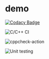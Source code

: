 # demo

[![Codacy Badge](https://api.codacy.com/project/badge/Grade/ef6cd955cdf148c1a6d00b8d53a2ee92)](https://app.codacy.com/manual/O-Deepak/demo?utm_source=github.com&utm_medium=referral&utm_content=O-Deepak/demo&utm_campaign=Badge_Grade_Dashboard)

 
![C/C++ CI](https://github.com/99002589/demo/workflows/C/C++%20CI/badge.svg)

![cppcheck-action](https://github.com/99002589/demo/workflows/cppcheck-action/badge.svg)

![Unit testing](https://github.com/99002589/demo/workflows/Unit%20testing/badge.svg)
